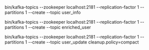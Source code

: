 bin/kafka-topics --zookeeper localhost:2181 --replication-factor 1 --partitions 1 --create --topic user_info

bin/kafka-topics --zookeeper localhost:2181 --replication-factor 1 --partitions 1 --create --topic enriched_user

bin/kafka-topics --zookeeper localhost:2181 --replication-factor 1 --partitions 1 --create --topic user_update cleanup.policy=compact